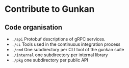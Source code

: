 # Contribute to Gunkan

## Code organisation

* `./api` Protobuf descriptions of gRPC services.
* `./ci` Tools used in the continuous integration process 
* `./cmd` One subdirectory per CLI tool of the gunkan suite
* `./internal` one subdirectory per internal library
* `./pkg` one subdirectory per public API